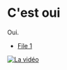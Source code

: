 # C'est oui

Oui.

- [File 1](./dir1/file1.md)

[![La vidéo](https://img.youtube.com/vi/7SvLzKby0lg/0.jpg)](https://www.youtube.com/watch?v=7SvLzKby0lg)